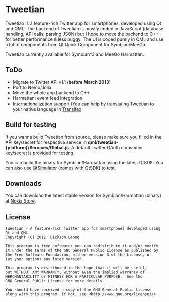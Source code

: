 Tweetian
========

Tweetian is a feature-rich Twitter app for smartphones, developed using Qt and QML.
The backend of Tweetian is mostly coded in JavaScript (database handling, API calls, parsing JSON)
but I hope to move the backend to C++ for better performance & less buggy. The UI is coded purely in QML
and use a lot of components from Qt Quick Component for Symbian/MeeGo.

Tweetian currently available for Symbian^3 and MeeGo Harmattan.

ToDo
----

* Migrate to Twitter API v1.1 (__before March 2013__)
* Port to Nemo/Jolla
* Move the whole app backend to C++
* Harmattan: event feed integration
* Internationalization support (You can help by translating Tweetian to your native language in
[Transifex](https://www.transifex.com/projects/p/tweetian/)

Build for testing
-----------------

If you wanna build Tweetian from source, please make sure you filled in the API key/secret
for respective service in __qml/tweetian-{platform}/Services/Global.js__. A default Twitter
OAuth comsumer key/secret is provided for testing.

You can build the binary for Symbian/Harmattan using the latest QtSDK.
You can also use QtSimulator (comes with QtSDK) to test.

Downloads
---------

You can download the latest stable version for Symbian/Harmattan (binary) at
[Nokia Store](http://store.ovi.com/content/280255).

License
-------

    Tweetian - A feature-rich Twitter app for smartphones developed using Qt and QML
    Copyright (C) 2012  Dickson Leong

    This program is free software: you can redistribute it and/or modify
    it under the terms of the GNU General Public License as published by
    the Free Software Foundation, either version 3 of the License, or
    (at your option) any later version.

    This program is distributed in the hope that it will be useful,
    but WITHOUT ANY WARRANTY; without even the implied warranty of
    MERCHANTABILITY or FITNESS FOR A PARTICULAR PURPOSE.  See the
    GNU General Public License for more details.

    You should have received a copy of the GNU General Public License
    along with this program. If not, see <http://www.gnu.org/licenses/>.
